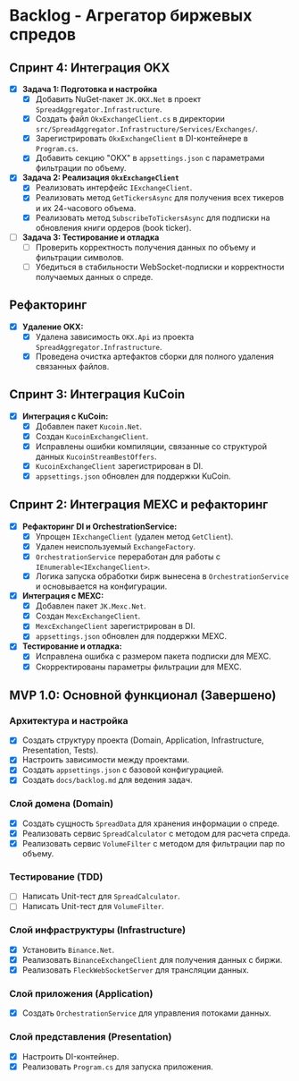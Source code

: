 # Backlog - Агрегатор биржевых спредов

## Спринт 4: Интеграция OKX
- [x] **Задача 1: Подготовка и настройка**
    - [x] Добавить NuGet-пакет `JK.OKX.Net` в проект `SpreadAggregator.Infrastructure`.
    - [x] Создать файл `OkxExchangeClient.cs` в директории `src/SpreadAggregator.Infrastructure/Services/Exchanges/`.
    - [x] Зарегистрировать `OkxExchangeClient` в DI-контейнере в `Program.cs`.
    - [x] Добавить секцию "OKX" в `appsettings.json` с параметрами фильтрации по объему.
- [x] **Задача 2: Реализация `OkxExchangeClient`**
    - [x] Реализовать интерфейс `IExchangeClient`.
    - [x] Реализовать метод `GetTickersAsync` для получения всех тикеров и их 24-часового объема.
    - [x] Реализовать метод `SubscribeToTickersAsync` для подписки на обновления книги ордеров (book ticker).
- [ ] **Задача 3: Тестирование и отладка**
    - [ ] Проверить корректность получения данных по объему и фильтрации символов.
    - [ ] Убедиться в стабильности WebSocket-подписки и корректности получаемых данных о спреде.

## Рефакторинг
- [x] **Удаление OKX:**
    - [x] Удалена зависимость `OKX.Api` из проекта `SpreadAggregator.Infrastructure`.
    - [x] Проведена очистка артефактов сборки для полного удаления связанных файлов.

## Спринт 3: Интеграция KuCoin
- [x] **Интеграция с KuCoin:**
    - [x] Добавлен пакет `Kucoin.Net`.
    - [x] Создан `KucoinExchangeClient`.
    - [x] Исправлены ошибки компиляции, связанные со структурой данных `KucoinStreamBestOffers`.
    - [x] `KucoinExchangeClient` зарегистрирован в DI.
    - [x] `appsettings.json` обновлен для поддержки KuCoin.

## Спринт 2: Интеграция MEXC и рефакторинг
- [x] **Рефакторинг DI и OrchestrationService:**
    - [x] Упрощен `IExchangeClient` (удален метод `GetClient`).
    - [x] Удален неиспользуемый `ExchangeFactory`.
    - [x] `OrchestrationService` переработан для работы с `IEnumerable<IExchangeClient>`.
    - [x] Логика запуска обработки бирж вынесена в `OrchestrationService` и основывается на конфигурации.
- [x] **Интеграция с MEXC:**
    - [x] Добавлен пакет `JK.Mexc.Net`.
    - [x] Создан `MexcExchangeClient`.
    - [x] `MexcExchangeClient` зарегистрирован в DI.
    - [x] `appsettings.json` обновлен для поддержки MEXC.
- [x] **Тестирование и отладка:**
    - [x] Исправлена ошибка с размером пакета подписки для MEXC.
    - [x] Скорректированы параметры фильтрации для MEXC.

## MVP 1.0: Основной функционал (Завершено)

### Архитектура и настройка
- [x] Создать структуру проекта (Domain, Application, Infrastructure, Presentation, Tests).
- [x] Настроить зависимости между проектами.
- [x] Создать `appsettings.json` с базовой конфигурацией.
- [x] Создать `docs/backlog.md` для ведения задач.

### Слой домена (Domain)
- [x] Создать сущность `SpreadData` для хранения информации о спреде.
- [x] Реализовать сервис `SpreadCalculator` с методом для расчета спреда.
- [x] Реализовать сервис `VolumeFilter` с методом для фильтрации пар по объему.

### Тестирование (TDD)
- [ ] Написать Unit-тест для `SpreadCalculator`.
- [ ] Написать Unit-тест для `VolumeFilter`.

### Слой инфраструктуры (Infrastructure)
- [x] Установить `Binance.Net`.
- [x] Реализовать `BinanceExchangeClient` для получения данных с биржи.
- [x] Реализовать `FleckWebSocketServer` для трансляции данных.

### Слой приложения (Application)
- [x] Создать `OrchestrationService` для управления потоками данных.

### Слой представления (Presentation)
- [x] Настроить DI-контейнер.
- [x] Реализовать `Program.cs` для запуска приложения.